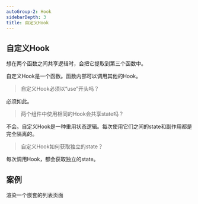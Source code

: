 ```yaml
---
autoGroup-2: Hook
sidebarDepth: 3
title: 自定义Hook
---
```


## 自定义Hook
想在两个函数之间共享逻辑时，会把它提取到第三个函数中。

自定义Hook是一个函数。函数内部可以调用其他的Hook。

> 自定义Hook必须以“use”开头吗？

必须如此。

> 两个组件中使用相同的Hook会共享state吗？

不会。自定义Hook是一种重用状态逻辑。每次使用它们之间的state和副作用都是完全隔离的。

> 自定义Hook如何获取独立的state？

每次调用Hook，都会获取独立的state。

## 案例
渲染一个嵌套的列表页面



